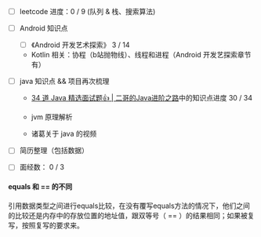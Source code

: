 - [ ]  leetcode 进度：0 / 9 (队列 & 栈、搜索算法)
- [ ]  Android 知识点
	- [ ]  《Android 开发艺术探索》 3 / 14
	- Kotlin 相关：协程（b站抛物线）、线程和进程（Android 开发艺探索章节有）
- [ ] java 知识点 && 项目再次梳理
	- [34 道 Java 精选面试题👍 | 二哥的Java进阶之路](https://javabetter.cn/interview/java-34.html#_7-arraylist-%E5%92%8C-linkedlist-%E7%9A%84%E5%8C%BA%E5%88%AB)中的知识点进度 30 / 34

	- jvm 原理解析
	- 诸葛关于 java 的视频

- [ ] 简历整理（包括数据）
- [ ] 面经数： 0 / 3





#### equals 和 == 的不同
引用数据类型之间进行equals比较，在没有覆写equals方法的情况下，他们之间的比较还是内存中的存放位置的地址值，跟双等号（ == ）的结果相同；如果被复写，按照复写的要求来。
